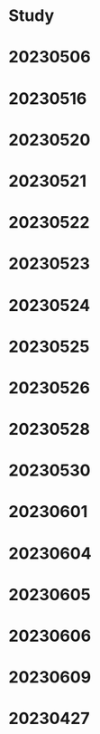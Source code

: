 # Study
# 20230506
# 20230516
# 20230520
# 20230521
# 20230522
# 20230523
# 20230524
# 20230525
# 20230526
# 20230528
# 20230530
# 20230601
# 20230604
# 20230605
# 20230606
# 20230609
# 20230427
